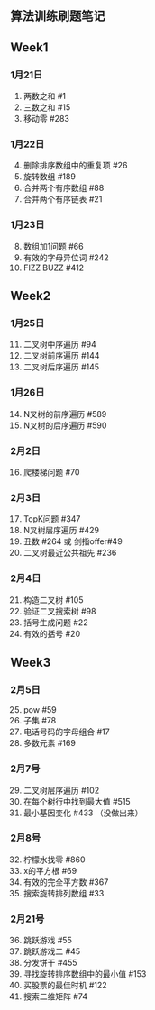 ## 算法训练刷题笔记

## Week1 
### 1月21日
1. 两数之和  #1
1. 三数之和  #15
3. 移动零  #283

### 1月22日
4. 删除排序数组中的重复项 #26
5. 旋转数组 #189
6. 合并两个有序数组 #88
7. 合并两个有序链表 #21

### 1月23日
8. 数组加1问题 #66
9. 有效的字母异位词 #242
10. FIZZ BUZZ #412

## Week2
### 1月25日 
11. 二叉树中序遍历 #94
12. 二叉树前序遍历 #144
13. 二叉树后序遍历 #145

### 1月26日
14. N叉树的前序遍历 #589
15. N叉树的后序遍历 #590

### 2月2日
16. 爬楼梯问题 #70

### 2月3日
17. TopK问题 #347
18. N叉树层序遍历 #429
19. 丑数 #264 或 剑指offer#49
20. 二叉树最近公共祖先 #236

### 2月4日
21. 构造二叉树 #105
22. 验证二叉搜索树 #98
23. 括号生成问题 #22
24. 有效的括号 #20

## Week3
### 2月5日 
25. pow #59
26. 子集 #78
27. 电话号码的字母组合 #17
28. 多数元素 #169

### 2月7号 
29. 二叉树层序遍历 #102
30. 在每个树行中找到最大值 #515
31. 最小基因变化 #433 （没做出来）


### 2月8号
32. 柠檬水找零 #860
33. x的平方根 #69
34. 有效的完全平方数 #367
35. 搜索旋转排列数组 #33

### 2月21号
36. 跳跃游戏 #55
37. 跳跃游戏二 #45 
38. 分发饼干 #455
39. 寻找旋转排序数组中的最小值 #153
40. 买股票的最佳时机 #122
41. 搜索二维矩阵 #74